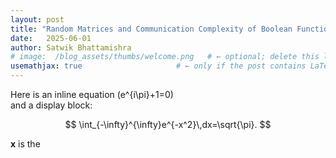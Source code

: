 ```yaml
---
layout: post
title: "Random Matrices and Communication Complexity of Boolean Functions"
date:   2025-06-01
author: Satwik Bhattamishra
# image:  /blog_assets/thumbs/welcome.png   # ← optional; delete this line if you have no thumbnail
usemathjax: true                     # ← only if the post contains LaTeX
---
```


Here is an inline equation \(e^{i\pi}+1=0\)  
and a display block:

$$
\int_{-\infty}^{\infty}e^{-x^2}\,dx=\sqrt{\pi}.
$$

$\bm{x}$ is the 


